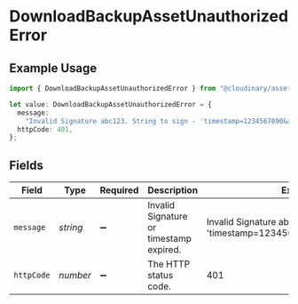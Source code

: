# DownloadBackupAssetUnauthorizedError

## Example Usage

```typescript
import { DownloadBackupAssetUnauthorizedError } from "@cloudinary/assets/models/operations";

let value: DownloadBackupAssetUnauthorizedError = {
  message:
    "Invalid Signature abc123. String to sign - 'timestamp=1234567890&api_key=12345'.",
  httpCode: 401,
};
```

## Fields

| Field                                                                            | Type                                                                             | Required                                                                         | Description                                                                      | Example                                                                          |
| -------------------------------------------------------------------------------- | -------------------------------------------------------------------------------- | -------------------------------------------------------------------------------- | -------------------------------------------------------------------------------- | -------------------------------------------------------------------------------- |
| `message`                                                                        | *string*                                                                         | :heavy_minus_sign:                                                               | Invalid Signature or timestamp expired.                                          | Invalid Signature abc123. String to sign - 'timestamp=1234567890&api_key=12345'. |
| `httpCode`                                                                       | *number*                                                                         | :heavy_minus_sign:                                                               | The HTTP status code.                                                            | 401                                                                              |